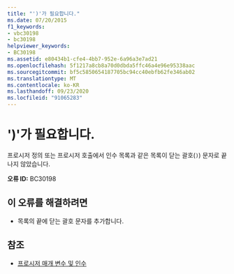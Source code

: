 ```yaml
---
title: "')'가 필요합니다."
ms.date: 07/20/2015
f1_keywords:
- vbc30198
- bc30198
helpviewer_keywords:
- BC30198
ms.assetid: e80434b1-cfe4-4bb7-952e-6a96a3e7ad21
ms.openlocfilehash: 5f1217a8cb8a70d0dbda5ffc46a4e96e95338aac
ms.sourcegitcommit: bf5c5850654187705bc94cc40ebfb62fe346ab02
ms.translationtype: MT
ms.contentlocale: ko-KR
ms.lasthandoff: 09/23/2020
ms.locfileid: "91065283"
---
```

# <a name="-expected"></a>')'가 필요합니다.

프로시저 정의 또는 프로시저 호출에서 인수 목록과 같은 목록이 닫는 괄호(`)`) 문자로 끝나지 않았습니다.  
  
 **오류 ID:** BC30198  
  
## <a name="to-correct-this-error"></a>이 오류를 해결하려면  
  
- 목록의 끝에 닫는 괄호 문자를 추가합니다.  
  
## <a name="see-also"></a>참조

- [프로시저 매개 변수 및 인수](../programming-guide/language-features/procedures/procedure-parameters-and-arguments.md)
